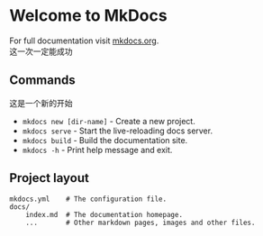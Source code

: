 # Welcome to MkDocs

For full documentation visit [mkdocs.org](https://www.mkdocs.org).   
这一次一定能成功

## Commands
这是一个新的开始
* `mkdocs new [dir-name]` - Create a new project.
* `mkdocs serve` - Start the live-reloading docs server.
* `mkdocs build` - Build the documentation site.
* `mkdocs -h` - Print help message and exit.

## Project layout

    mkdocs.yml    # The configuration file.
    docs/
        index.md  # The documentation homepage.
        ...       # Other markdown pages, images and other files.

